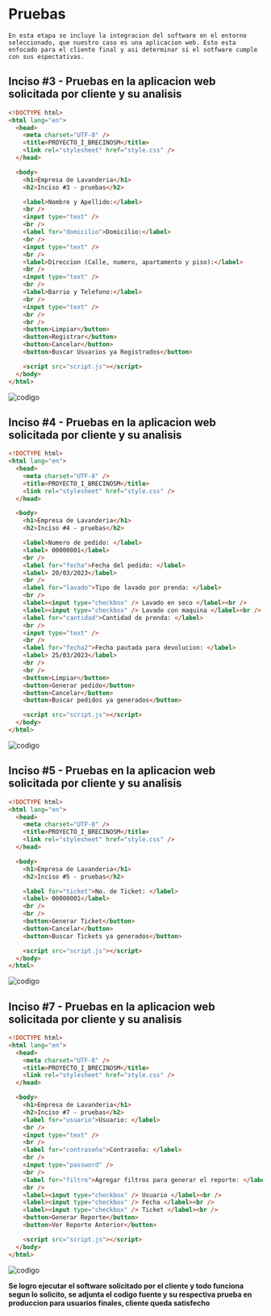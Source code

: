 # Pruebas

```
En esta etapa se incluye la integracion del software en el entorno seleccionado, que nuestro caso es una aplicacion web. Esto esta enfocado para el cliente final y asi determinar si el sotfware cumple con sus espectativas.
```

## Inciso #3 - Pruebas en la aplicacion web solicitada por cliente y su analisis

```html
<!DOCTYPE html>
<html lang="en">
  <head>
    <meta charset="UTF-8" />
    <title>PROYECTO_I_BRECINOSM</title>
    <link rel="stylesheet" href="style.css" />
  </head>

  <body>
    <h1>Empresa de Lavanderia</h1>
    <h2>Inciso #3 - pruebas</h2>

    <label>Nombre y Apellido:</label>
    <br />
    <input type="text" />
    <br />
    <label for="domicilio">Domicilio:</label>
    <br />
    <input type="text" />
    <br />
    <label>Direccion (Calle, numero, apartamento y piso):</label>
    <br />
    <input type="text" />
    <br />
    <label>Barrio y Telefono:</label>
    <br />
    <input type="text" />
    <br />
    <br />
    <button>Limpiar</button>
    <button>Registrar</button>
    <button>Cancelar</button>
    <button>Buscar Usuarios ya Registrados</button>

    <script src="script.js"></script>
  </body>
</html>
```

![codigo](inciso3.png)

## Inciso #4 - Pruebas en la aplicacion web solicitada por cliente y su analisis

```html
<!DOCTYPE html>
<html lang="en">
  <head>
    <meta charset="UTF-8" />
    <title>PROYECTO_I_BRECINOSM</title>
    <link rel="stylesheet" href="style.css" />
  </head>

  <body>
    <h1>Empresa de Lavanderia</h1>
    <h2>Inciso #4 - pruebas</h2>

    <label>Numero de pedido: </label>
    <label> 00000001</label>
    <br />
    <label for="fecha">Fecha del pedido: </label>
    <label> 20/03/2023</label>
    <br />
    <label for="lavado">Tipo de lavado por prenda: </label>
    <br />
    <label><input type="checkbox" /> Lavado en seco </label><br />
    <label><input type="checkbox" /> Lavado con maquina </label><br />
    <label for="cantidad">Cantidad de prenda: </label>
    <br />
    <input type="text" />
    <br />
    <label for="fecha2">Fecha pautada para devolucion: </label>
    <label> 25/03/2023</label>
    <br />
    <br />
    <button>Limpiar</button>
    <button>Generar pedido</button>
    <button>Cancelar</button>
    <button>Buscar pedidos ya generados</button>

    <script src="script.js"></script>
  </body>
</html>
```

![codigo](ingresa_dato2.png)

## Inciso #5 - Pruebas en la aplicacion web solicitada por cliente y su analisis

```html
<!DOCTYPE html>
<html lang="en">
  <head>
    <meta charset="UTF-8" />
    <title>PROYECTO_I_BRECINOSM</title>
    <link rel="stylesheet" href="style.css" />
  </head>

  <body>
    <h1>Empresa de Lavanderia</h1>
    <h2>Inciso #5 - pruebas</h2>

    <label for="ticket">No. de Ticket: </label>
    <label> 00000001</label>
    <br />
    <br />
    <button>Generar Ticket</button>
    <button>Cancelar</button>
    <button>Buscar Tickets ya generados</button>

    <script src="script.js"></script>
  </body>
</html>
```

![codigo](ingresa_dato3.png)

## Inciso #7 - Pruebas en la aplicacion web solicitada por cliente y su analisis

```html
<!DOCTYPE html>
<html lang="en">
  <head>
    <meta charset="UTF-8" />
    <title>PROYECTO_I_BRECINOSM</title>
    <link rel="stylesheet" href="style.css" />
  </head>

  <body>
    <h1>Empresa de Lavanderia</h1>
    <h2>Inciso #7 - pruebas</h2>
    <label for="usuario">Usuario: </label>
    <br />
    <input type="text" />
    <br />
    <label for="contraseña">Contraseña: </label>
    <br />
    <input type="password" />
    <br />
    <label for="filtro">Agregar filtros para generar el reporte: </label>
    <br />
    <label><input type="checkbox" /> Usuario </label><br />
    <label><input type="checkbox" /> Fecha </label><br />
    <label><input type="checkbox" /> Ticket </label><br />
    <button>Generar Reporte</button>
    <button>Ver Reporte Anterior</button>

    <script src="script.js"></script>
  </body>
</html>
```

![codigo](ingresa_dato4.png)

**Se logro ejecutar el software solicitado por el cliente y todo funciona segun lo solicito, se adjunta el codigo fuente y su respectiva prueba en produccion para usuarios finales, cliente queda satisfecho**
